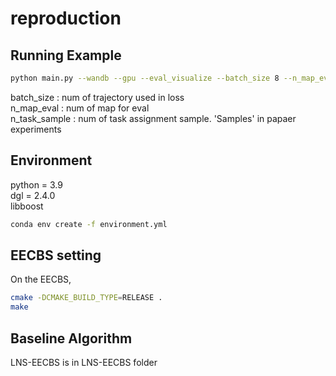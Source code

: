 # reproduction



## Running Example
```bash
python main.py --wandb --gpu --eval_visualize --batch_size 8 --n_map_eval 10 --n_task_sample 50
```
batch_size : num of trajectory used in loss  
n_map_eval : num of map for eval  
n_task_sample : num of task assignment sample. 'Samples' in papaer experiments

## Environment
python = 3.9  
dgl = 2.4.0  
libboost  

```bash
conda env create -f environment.yml
```

## EECBS setting
On the EECBS,
```bash
cmake -DCMAKE_BUILD_TYPE=RELEASE .
make
```

## Baseline Algorithm
LNS-EECBS is in LNS-EECBS folder